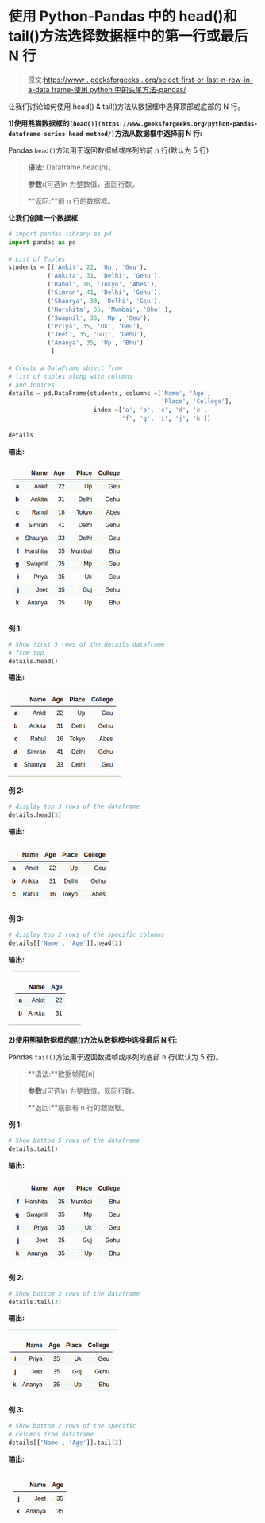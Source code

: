 # 使用 Python-Pandas 中的 head()和 tail()方法选择数据框中的第一行或最后 N 行

> 原文:[https://www . geeksforgeeks . org/select-first-or-last-n-row-in-a-data frame-使用 python 中的头尾方法-pandas/](https://www.geeksforgeeks.org/select-first-or-last-n-rows-in-a-dataframe-using-head-and-tail-method-in-python-pandas/)

让我们讨论如何使用 head() & tail()方法从数据框中选择顶部或底部的 N 行。

**1)使用熊猫数据框的`[head()](https://www.geeksforgeeks.org/python-pandas-dataframe-series-head-method/)`方法从数据框中选择前 N 行:**

Pandas `head()`方法用于返回数据帧或序列的前 n 行(默认为 5 行)

> **语法:** Dataframe.head(n)。
> 
> **参数:**(可选)n 为整数值，返回行数。
> 
> **返回:**前 n 行的数据框。

**让我们创建一个数据框**

```py
# import pandas library as pd
import pandas as pd

# List of Tuples
students = [('Ankit', 22, 'Up', 'Geu'),
           ('Ankita', 31, 'Delhi', 'Gehu'),
           ('Rahul', 16, 'Tokyo', 'Abes'),
           ('Simran', 41, 'Delhi', 'Gehu'),
           ('Shaurya', 33, 'Delhi', 'Geu'),
           ('Harshita', 35, 'Mumbai', 'Bhu' ),
           ('Swapnil', 35, 'Mp', 'Geu'),
           ('Priya', 35, 'Uk', 'Geu'),
           ('Jeet', 35, 'Guj', 'Gehu'),
           ('Ananya', 35, 'Up', 'Bhu')
            ]

# Create a DataFrame object from
# list of tuples along with columns
# and indices.
details = pd.DataFrame(students, columns =['Name', 'Age',
                                           'Place', 'College'],
                        index =['a', 'b', 'c', 'd', 'e',
                                'f', 'g', 'i', 'j', 'k'])

details
```

**输出:**

![python-pandas-head-1](img/bd9f13d43e05129358470a3f864a3ed1.png)

**例 1:**

```py
# Show first 5 rows of the details dataframe
# from top
details.head()
```

**输出:**

![python-pandas-head-2](img/c867e52ed6d9b493ed1329451fe54c06.png)

**例 2:**

```py
# display top 3 rows of the dataframe
details.head(3)
```

**输出:**

![python-pandas-head-3](img/ef58d730597fce690531644837b3a37e.png)

**例 3:**

```py
# display top 2 rows of the specific columns
details[['Name', 'Age']].head(2)
```

**输出:**

![python-pandas-head-4](img/1a29a5d6517130b418561c375efa665a.png)

**2)使用熊猫数据框的[尾()](https://www.geeksforgeeks.org/python-pandas-dataframe-series-tail-method/)方法从数据框中选择最后 N 行:**

Pandas `tail()`方法用于返回数据帧或序列的底部 n 行(默认为 5 行)。

> **语法:**数据帧尾(n)
> 
> **参数:**(可选)n 为整数值，返回行数。
> 
> **返回:**底部有 n 行的数据框。

**例 1:**

```py
# Show bottom 5 rows of the dataframe
details.tail()
```

**输出:**

![python-tail-1](img/4f62b4692d7153f3a856dc5e83e57271.png)

**例 2:**

```py
# Show bottom 3 rows of the dataframe
details.tail(3)
```

**输出:**

![python-pandas-tail-2](img/3fa0b084f4be13e4477acc713b3f6f2f.png)

**例 3:**

```py
# Show bottom 2 rows of the specific
# columns from dataframe
details[['Name', 'Age']].tail(2)
```

**输出:**

![python-pandas-tail-3](img/19dbe895cd7914b70905c813cfd13ff5.png)